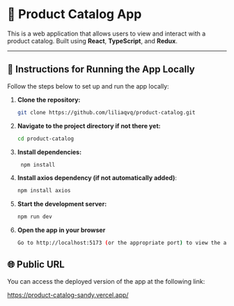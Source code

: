 # 🛒 Product Catalog App

This is a web application that allows users to view and interact with a product catalog. Built using **React**, **TypeScript**, and **Redux**.

---

## 🚀 Instructions for Running the App Locally

Follow the steps below to set up and run the app locally:

1. **Clone the repository:**
   ```bash
   git clone https://github.com/liliaqvq/product-catalog.git

2. **Navigate to the project directory if not there yet:**
    ```bash
    cd product-catalog

3. **Install dependencies:**
   ```bash
    npm install

4. **Install axios dependency (if not automatically added)**:
    ```bash
    npm install axios

5. **Start the development server:**
    ```bash
    npm run dev

6. **Open the app in your browser**
    ```bash
    Go to http://localhost:5173 (or the appropriate port) to view the application.


## 🌐 Public URL
You can access the deployed version of the app at the following link:

https://product-catalog-sandy.vercel.app/